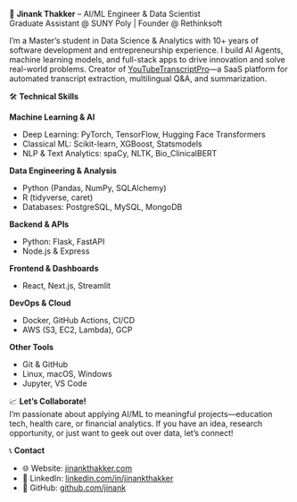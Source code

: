 <!-- 👋 Hi there -->

🚀  **Jinank Thakker** – AI/ML Engineer & Data Scientist  
Graduate Assistant @ SUNY Poly | Founder @ Rethinksoft  

I’m a Master’s student in Data Science & Analytics with 10+ years of software development and entrepreneurship experience. I build AI Agents, machine learning models, and full-stack apps to drive innovation and solve real-world problems. Creator of [YouTubeTranscriptPro](https://www.jinankthakker.com/)—a SaaS platform for automated transcript extraction, multilingual Q&A, and summarization.


🛠️ **Technical Skills**

**Machine Learning & AI**  
- Deep Learning: PyTorch, TensorFlow, Hugging Face Transformers  
- Classical ML: Scikit-learn, XGBoost, Statsmodels  
- NLP & Text Analytics: spaCy, NLTK, Bio_ClinicalBERT  

**Data Engineering & Analysis**  
- Python (Pandas, NumPy, SQLAlchemy)  
- R (tidyverse, caret)  
- Databases: PostgreSQL, MySQL, MongoDB  

**Backend & APIs**  
- Python: Flask, FastAPI  
- Node.js & Express  

**Frontend & Dashboards**  
- React, Next.js, Streamlit  

**DevOps & Cloud**  
- Docker, GitHub Actions, CI/CD  
- AWS (S3, EC2, Lambda), GCP  

**Other Tools**  
- Git & GitHub  
- Linux, macOS, Windows  
- Jupyter, VS Code  


📈 **Let’s Collaborate!**  
I’m passionate about applying AI/ML to meaningful projects—education tech, health care, or financial analytics. If you have an idea, research opportunity, or just want to geek out over data, let’s connect!


📞 **Contact**  
- 🌐 Website: [jinankthakker.com](https://www.jinankthakker.com/)  
- 💼 LinkedIn: [linkedin.com/in/jinankthakker](https://www.linkedin.com/in/jinankthakker/)  
- 🐙 GitHub: [github.com/jinank](https://github.com/jinank)  
